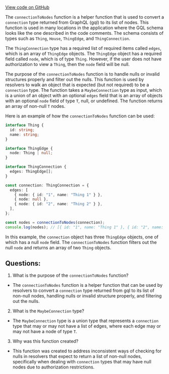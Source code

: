 [View code on GitHub](https://github.com/wandb/weave/weave-js/src/core/ops/domain/util.ts)

The `connectionToNodes` function is a helper function that is used to convert a `connection` type returned from GraphQL (gql) to its list of nodes. This function is used in many locations in the application where the GQL schema looks like the one described in the code comments. The schema consists of types such as `Thing`, `House`, `ThingEdge`, and `ThingConnection`. 

The `ThingConnection` type has a required list of required items called `edges`, which is an array of `ThingEdge` objects. The `ThingEdge` object has a required field called `node`, which is of type `Thing`. However, if the user does not have authorization to view a `Thing`, then the `node` field will be null. 

The purpose of the `connectionToNodes` function is to handle nulls or invalid structures properly and filter out the nulls. This function is used by resolvers to walk an object that is expected (but not required) to be a `connection` type. The function takes a `MaybeConnection` type as input, which is a union of an object with an optional `edges` field that is an array of objects with an optional `node` field of type `T`, null, or undefined. The function returns an array of non-null `T` nodes.

Here is an example of how the `connectionToNodes` function can be used:

```typescript
interface Thing {
  id: string;
  name: string;
}

interface ThingEdge {
  node: Thing | null;
}

interface ThingConnection {
  edges: ThingEdge[];
}

const connection: ThingConnection = {
  edges: [
    { node: { id: "1", name: "Thing 1" } },
    { node: null },
    { node: { id: "2", name: "Thing 2" } },
  ],
};

const nodes = connectionToNodes(connection);
console.log(nodes); // [{ id: "1", name: "Thing 1" }, { id: "2", name: "Thing 2" }]
```

In this example, the `connection` object has three `ThingEdge` objects, one of which has a null `node` field. The `connectionToNodes` function filters out the null `node` and returns an array of two `Thing` objects.
## Questions: 
 1. What is the purpose of the `connectionToNodes` function?
- The `connectionToNodes` function is a helper function that can be used by resolvers to convert a `connection` type returned from gql to its list of non-null nodes, handling nulls or invalid structure properly, and filtering out the nulls.

2. What is the `MaybeConnection` type?
- The `MaybeConnection` type is a union type that represents a `connection` type that may or may not have a list of edges, where each edge may or may not have a node of type `T`.

3. Why was this function created?
- This function was created to address inconsistent ways of checking for nulls in resolvers that expect to return a list of non-null nodes, specifically when dealing with `connection` types that may have null nodes due to authorization restrictions.